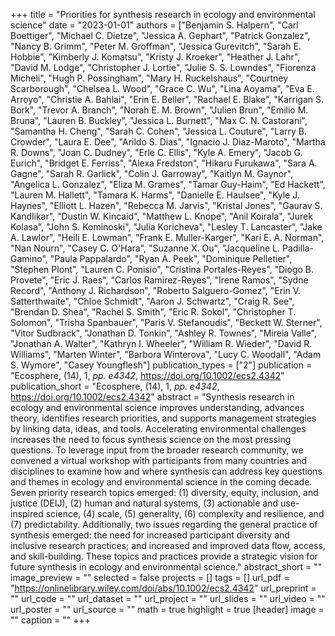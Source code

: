 +++
title = "Priorities for synthesis research in ecology and environmental science"
date = "2023-01-01"
authors = ["Benjamin S. Halpern", "Carl Boettiger", "Michael C. Dietze", "Jessica A. Gephart", "Patrick Gonzalez", "Nancy B. Grimm", "Peter M. Groffman", "Jessica Gurevitch", "Sarah E. Hobbie", "Kimberly J. Komatsu", "Kristy J. Kroeker", "Heather J. Lahr", "David M. Lodge", "Christopher J. Lortie", "Julie S. S. Lowndes", "Fiorenza Micheli", "Hugh P. Possingham", "Mary H. Ruckelshaus", "Courtney Scarborough", "Chelsea L. Wood", "Grace C. Wu", "Lina Aoyama", "Eva E. Arroyo", "Christie A. Bahlai", "Erin E. Beller", "Rachael E. Blake", "Karrigan S. Bork", "Trevor A. Branch", "Norah E. M. Brown", "Julien Brun", "Emilio M. Bruna", "Lauren B. Buckley", "Jessica L. Burnett", "Max C. N. Castorani", "Samantha H. Cheng", "Sarah C. Cohen", "Jessica L. Couture", "Larry B. Crowder", "Laura E. Dee", "Arildo S. Dias", "Ignacio J. Diaz-Maroto", "Martha R. Downs", "Joan C. Dudney", "Erle C. Ellis", "Kyle A. Emery", "Jacob G. Eurich", "Bridget E. Ferriss", "Alexa Fredston", "Hikaru Furukawa", "Sara A. Gagne", "Sarah R. Garlick", "Colin J. Garroway", "Kaitlyn M. Gaynor", "Angelica L. Gonzalez", "Eliza M. Grames", "Tamar Guy-Haim", "Ed Hackett", "Lauren M. Hallett", "Tamara K. Harms", "Danielle E. Haulsee", "Kyle J. Haynes", "Elliott L. Hazen", "Rebecca M. Jarvis", "Kristal Jones", "Gaurav S. Kandlikar", "Dustin W. Kincaid", "Matthew L. Knope", "Anil Koirala", "Jurek Kolasa", "John S. Kominoski", "Julia Koricheva", "Lesley T. Lancaster", "Jake A. Lawlor", "Heili E. Lowman", "Frank E. Muller-Karger", "Kari E. A. Norman", "Nan Nourn", "Casey C. O'Hara", "Suzanne X. Ou", "Jacqueline L. Padilla-Gamino", "Paula Pappalardo", "Ryan A. Peek", "Dominique Pelletier", "Stephen Plont", "Lauren C. Ponisio", "Cristina Portales-Reyes", "Diogo B. Provete", "Eric J. Raes", "Carlos Ramirez-Reyes", "Irene Ramos", "Sydne Record", "Anthony J. Richardson", "Roberto Salguero-Gomez", "Erin V. Satterthwaite", "Chloe Schmidt", "Aaron J. Schwartz", "Craig R. See", "Brendan D. Shea", "Rachel S. Smith", "Eric R. Sokol", "Christopher T. Solomon", "Trisha Spanbauer", "Paris V. Stefanoudis", "Beckett W. Sterner", "Vitor Sudbrack", "Jonathan D. Tonkin", "Ashley R. Townes", "Mireia Valle", "Jonathan A. Walter", "Kathryn I. Wheeler", "William R. Wieder", "David R. Williams", "Marten Winter", "Barbora Winterova", "Lucy C. Woodall", "Adam S. Wymore", "Casey Youngflesh"]
publication_types = ["2"]
publication = "Ecosphere, (14), 1, _pp. e4342_, https://doi.org/10.1002/ecs2.4342"
publication_short = "Ecosphere, (14), 1, _pp. e4342_, https://doi.org/10.1002/ecs2.4342"
abstract = "Synthesis research in ecology and environmental science improves understanding, advances theory, identifies research priorities, and supports management strategies by linking data, ideas, and tools. Accelerating environmental challenges increases the need to focus synthesis science on the most pressing questions. To leverage input from the broader research community, we convened a virtual workshop with participants from many countries and disciplines to examine how and where synthesis can address key questions and themes in ecology and environmental science in the coming decade. Seven priority research topics emerged: (1) diversity, equity, inclusion, and justice (DEIJ), (2) human and natural systems, (3) actionable and use-inspired science, (4) scale, (5) generality, (6) complexity and resilience, and (7) predictability. Additionally, two issues regarding the general practice of synthesis emerged: the need for increased participant diversity and inclusive research practices; and increased and improved data flow, access, and skill-building. These topics and practices provide a strategic vision for future synthesis in ecology and environmental science."
abstract_short = ""
image_preview = ""
selected = false
projects = []
tags = []
url_pdf = "https://onlinelibrary.wiley.com/doi/abs/10.1002/ecs2.4342"
url_preprint = ""
url_code = ""
url_dataset = ""
url_project = ""
url_slides = ""
url_video = ""
url_poster = ""
url_source = ""
math = true
highlight = true
[header]
image = ""
caption = ""
+++
